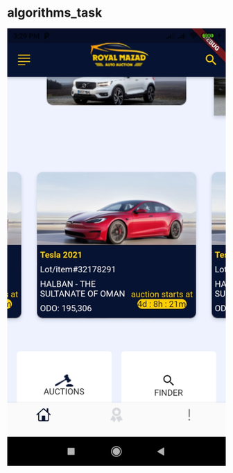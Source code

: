 # algorithms_task

![Screenshot](docs/Screenshot_2021-06-02-15-29-03-955_com.example.algorithms_task.jpg?raw=true "Title")